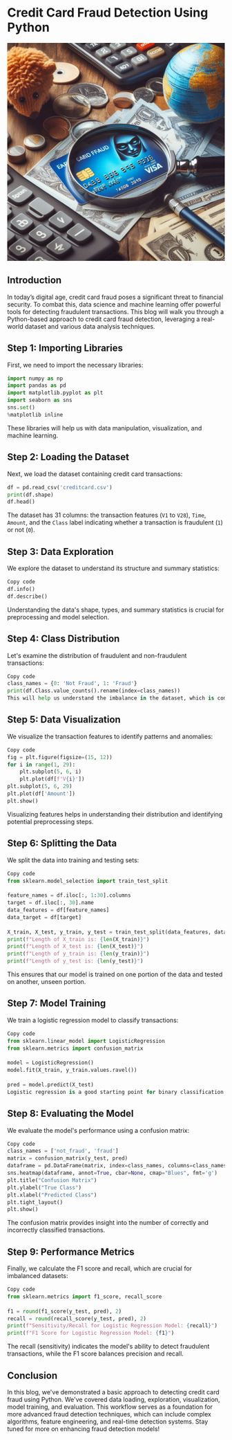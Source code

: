 # Credit Card Fraud Detection Using Python

![Credit Card Fraud Detection](CreditCard.jpg)

## Introduction
In today’s digital age, credit card fraud poses a significant threat to financial security. To combat this, data science and machine learning offer powerful tools for detecting fraudulent transactions. This blog will walk you through a Python-based approach to credit card fraud detection, leveraging a real-world dataset and various data analysis techniques.

## Step 1: Importing Libraries
First, we need to import the necessary libraries:

```python
import numpy as np
import pandas as pd
import matplotlib.pyplot as plt
import seaborn as sns
sns.set()
%matplotlib inline
```
These libraries will help us with data manipulation, visualization, and machine learning.

## Step 2: Loading the Dataset
Next, we load the dataset containing credit card transactions:

```python
df = pd.read_csv('creditcard.csv')
print(df.shape)
df.head()
```
The dataset has 31 columns: the transaction features (`V1` to `V28`), `Time`, `Amount`, and the `Class` label indicating whether a transaction is fraudulent (`1`) or not (`0`).

## Step 3: Data Exploration
We explore the dataset to understand its structure and summary statistics:

```python
Copy code
df.info()
df.describe()
```
Understanding the data's shape, types, and summary statistics is crucial for preprocessing and model selection.

## Step 4: Class Distribution
Let's examine the distribution of fraudulent and non-fraudulent transactions:

```python
Copy code
class_names = {0: 'Not Fraud', 1: 'Fraud'}
print(df.Class.value_counts().rename(index=class_names))
This will help us understand the imbalance in the dataset, which is common in fraud detection scenarios.
```

## Step 5: Data Visualization
We visualize the transaction features to identify patterns and anomalies:

```python
Copy code
fig = plt.figure(figsize=(15, 12))
for i in range(1, 29):
    plt.subplot(5, 6, i)
    plt.plot(df[f'V{i}'])
plt.subplot(5, 6, 29)
plt.plot(df['Amount'])
plt.show()
```
Visualizing features helps in understanding their distribution and identifying potential preprocessing steps.

## Step 6: Splitting the Data
We split the data into training and testing sets:

```python
Copy code
from sklearn.model_selection import train_test_split

feature_names = df.iloc[:, 1:30].columns
target = df.iloc[:, 30].name
data_features = df[feature_names]
data_target = df[target]

X_train, X_test, y_train, y_test = train_test_split(data_features, data_target, train_size=0.70, test_size=0.30, random_state=1)
print(f"Length of X_train is: {len(X_train)}")
print(f"Length of X_test is: {len(X_test)}")
print(f"Length of y_train is: {len(y_train)}")
print(f"Length of y_test is: {len(y_test)}")
```
This ensures that our model is trained on one portion of the data and tested on another, unseen portion.

## Step 7: Model Training
We train a logistic regression model to classify transactions:

```python
Copy code
from sklearn.linear_model import LogisticRegression
from sklearn.metrics import confusion_matrix

model = LogisticRegression()
model.fit(X_train, y_train.values.ravel())

pred = model.predict(X_test)
Logistic regression is a good starting point for binary classification problems like this one.
```

## Step 8: Evaluating the Model
We evaluate the model's performance using a confusion matrix:

```python
Copy code
class_names = ['not_fraud', 'fraud']
matrix = confusion_matrix(y_test, pred)
dataframe = pd.DataFrame(matrix, index=class_names, columns=class_names)
sns.heatmap(dataframe, annot=True, cbar=None, cmap="Blues", fmt='g')
plt.title("Confusion Matrix")
plt.ylabel("True Class")
plt.xlabel("Predicted Class")
plt.tight_layout()
plt.show()
```
The confusion matrix provides insight into the number of correctly and incorrectly classified transactions.

## Step 9: Performance Metrics
Finally, we calculate the F1 score and recall, which are crucial for imbalanced datasets:

```python
Copy code
from sklearn.metrics import f1_score, recall_score

f1 = round(f1_score(y_test, pred), 2)
recall = round(recall_score(y_test, pred), 2)
print(f"Sensitivity/Recall for Logistic Regression Model: {recall}")
print(f"F1 Score for Logistic Regression Model: {f1}")
```
The recall (sensitivity) indicates the model's ability to detect fraudulent transactions, while the F1 score balances precision and recall.

## Conclusion
In this blog, we've demonstrated a basic approach to detecting credit card fraud using Python. We've covered data loading, exploration, visualization, model training, and evaluation. This workflow serves as a foundation for more advanced fraud detection techniques, which can include complex algorithms, feature engineering, and real-time detection systems. Stay tuned for more on enhancing fraud detection models!
